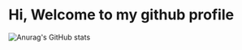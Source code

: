 # Hi, Welcome to my github profile

![Anurag's GitHub stats](https://github-readme-stats.vercel.app/api?username=Harabe-x&show_icons=true&theme=transparent)
